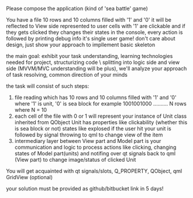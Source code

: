 Please compose the application (kind of 'sea battle' game)



You have a file
10 rows and 10 columns filled with '1' and '0'
it will be reflected to View side represented to user
cells with '1' are clickable and if they gets clicked
they changes their states in the console, every action is followed by printing debug info
it's single user game! don't care about design, just show your approach to impllement basic skeleton



the main goal: exhibit your task understanding,
learning technologies needed for project,
structurizing code \ splitting into logic side and view side (MVVM/MVC understanding will be plus),
we'll analyze your approach of task resolving, common direction of your minds



the task will consist of such steps:
1) file reading which has 10 rows and 10 columns filled with '1' and '0' where '1' is unit, '0' is sea block
for example 1001001000
..........
N rows where N = 10
2) each cell of the file with 0 or 1 will represent your instance of Unit class inherited from QObject
Unit has properties like clickability (whether this is sea block or not)
states like explosed if the user hit your unit is followed by signal throwing to qml to change view of the item
3) intermediary layer between View part and Model part is your communication and logic to process actions like clicking,
changing states of Model part(units) and notifing over qt signals back to qml (View part) to change image/status of clicked Unit



You will get acquainted with qt signals/slots, Q_PROPERTY, QObject, qml GridView (optional)

your solution must be provided as github/bitbucket link in 5 days!
